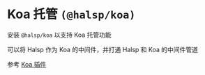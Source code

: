 # Koa 托管 `(@halsp/koa)`

安装 `@halsp/koa` 以支持 Koa 托管功能

可以将 Halsp 作为 Koa 的中间件，并打通 Halsp 和 Koa 的中间件管道

参考 [Koa 插件](../plugin/koa)
